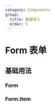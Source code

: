 ```yaml
---
category: Components
group:
  title: 数据录入
  order: 5
---
```


# Form 表单

## 基础用法
<code src="./demo/base.tsx"></code>

### Form
<API id="Form"></API>

### Form.Item
<API id="Form.Item"></API>
